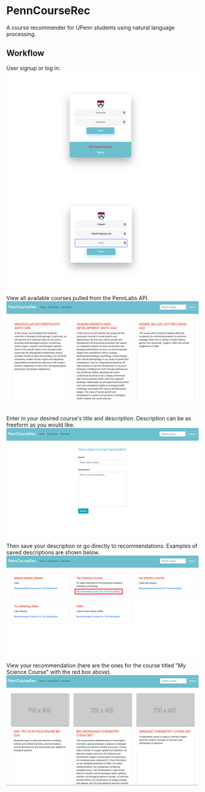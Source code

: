 # PennCourseRec

A course recommender for UPenn students using natural language processing. 

## Workflow
User signup or log in:
![](./images/1_login.png)
![](./images/2_signup.png)


View all available courses pulled from the PennLabs API. 
![](./images/3_courses.png)

Enter in your desired course's title and description. Description can be as freeform as you would like. 
![](./images/4_ideal.png)

Then save your description or go directly to recommendations. Examples of saved descriptions are shown below. 
![](./images/4_saved.png)

View your recommendation (here are the ones for the course titled "My Science Course" with the red box above).
![](./images/6_recs.png)
